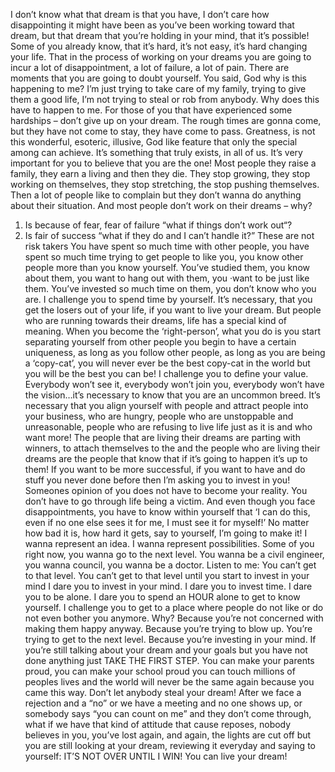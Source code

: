 I don’t know what that dream is that you have, I don’t care how disappointing it might have been as you’ve been working toward that dream, but that dream that you’re holding in your mind, that it’s possible!
Some of you already know, that it’s hard, it’s not easy, it’s hard changing your life. That in the process of working on your dreams you are going to incur a lot of disappointment, a lot of failure, a lot of pain. There are moments that you are going to doubt yourself. You said, God why is this happening to me? I’m just trying to take care of my family, trying to give them a good life, I’m not trying to steal or rob from anybody. Why does this have to happen to me. For those of you that have experienced some hardships – don’t give up on your dream.
The rough times are gonna come, but they have not come to stay, they have come to pass. Greatness, is not this wonderful, esoteric, illusive, God like feature that only the special among can achieve. It’s something that truly exists, in all of us. It’s very important for you to believe that you are the one!
Most people they raise a family, they earn a living and then they die. They stop growing, they stop working on themselves, they stop stretching, the stop pushing themselves. Then a lot of people like to complain but they don’t wanna do anything about their situation. And most people don’t work on their dreams – why? 
1. Is because of fear, fear of failure “what if things don’t work out“?
2. Is fair of success “what if they do and I can’t handle it?”
These are not risk takers
You have spent so much time with other people, you have spent so much time trying to get people to like you, you know other people more than you know yourself. You’ve studied them, you know about them, you want to hang out with them, you ·want to be just like them. You’ve invested so much time on them, you don’t know who you are. I challenge you to spend time by yourself.
It’s necessary, that you get the losers out of your life, if you want to live your dream. But people who are running towards their dreams, life has a special kind of meaning. When you become the ‘right-person’, what you do is you start separating yourself from other people you begin to have a certain uniqueness, as long as you follow other people, as long as you are being a ‘copy-cat’, you will never ever be the best copy-cat in the world but you will be the best you can be!
I challenge you to define your value.
Everybody won’t see it, everybody won’t join you, everybody won’t have the vision…it’s necessary to know that you are an uncommon breed. It’s necessary that you align yourself with people and attract people into your business, who are hungry, people who are unstoppable and unreasonable, people who are refusing to live life just as it is and who want more!
The people that are living their dreams are parting with winners, to attach themselves to the and the people who are living their dreams are the people that know that if it’s going to happen it’s up to them!
If you want to be more successful, if you want to have and do stuff you never done before then I’m asking you to invest in you!
Someones opinion of you does not have to become your reality.
You don’t have to go through life being a victim. And even though you face disappointments, you have to know within yourself that ‘I can do this, even if no one else sees it for me, I must see it for myself!’
No matter how bad it is, how hard it gets, say to yourself, I’m going to make it!
I wanna represent an idea. I wanna represent possibilities. Some of you right now, you wanna go to the next level. You wanna be a civil engineer, you wanna council, you wanna be a doctor.
Listen to me: You can’t get to that level. You can’t get to that level until you start to invest in your mind
I dare you to invest in your mind.
I dare you to invest time.
I dare you to be alone.
I dare you to spend an HOUR alone to get to know yourself.
I challenge you to get to a place where people do not like or do not even bother you anymore. Why? Because you’re not concerned with making them happy anyway. Because you’re trying to blow up. You’re trying to get to the next level. Because you’re investing in your mind.
If you’re still talking about your dream and your goals but you have not done anything just TAKE THE FIRST STEP.
You can make your parents proud, you can make your school proud you can touch millions of peoples lives and the world will never be the same again because you came this way. Don’t let anybody steal your dream!
After we face a rejection and a “no” or we have a meeting and no one shows up, or somebody says “you can count on me” and they don’t come through, what if we have that kind of attitude that cause reposes, nobody believes in you, you’ve lost again, and again, the lights are cut off but you are still looking at your dream, reviewing it everyday and saying to yourself: IT’S NOT OVER UNTIL I WIN!
You can live your dream!